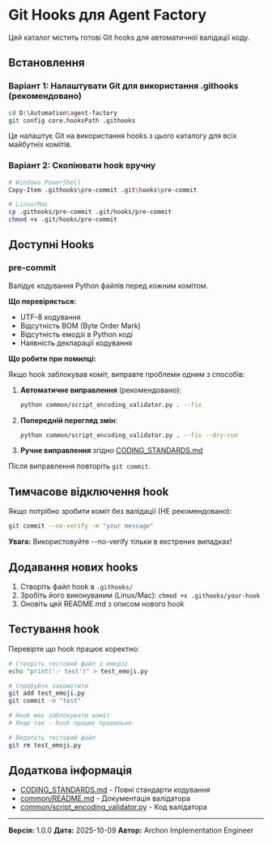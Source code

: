 # Git Hooks для Agent Factory

Цей каталог містить готові Git hooks для автоматичної валідації коду.

## Встановлення

### Варіант 1: Налаштувати Git для використання .githooks (рекомендовано)

```bash
cd D:\Automation\agent-factory
git config core.hooksPath .githooks
```

Це налаштує Git на використання hooks з цього каталогу для всіх майбутніх комітів.

### Варіант 2: Скопіювати hook вручну

```bash
# Windows PowerShell
Copy-Item .githooks\pre-commit .git\hooks\pre-commit

# Linux/Mac
cp .githooks/pre-commit .git/hooks/pre-commit
chmod +x .git/hooks/pre-commit
```

## Доступні Hooks

### pre-commit

Валідує кодування Python файлів перед кожним комітом.

**Що перевіряється:**
- UTF-8 кодування
- Відсутність BOM (Byte Order Mark)
- Відсутність емодзі в Python коді
- Наявність декларації кодування

**Що робити при помилці:**

Якщо hook заблокував коміт, виправте проблеми одним з способів:

1. **Автоматичне виправлення** (рекомендовано):
   ```bash
   python common/script_encoding_validator.py . --fix
   ```

2. **Попередній перегляд змін**:
   ```bash
   python common/script_encoding_validator.py . --fix --dry-run
   ```

3. **Ручне виправлення** згідно [CODING_STANDARDS.md](../CODING_STANDARDS.md)

Після виправлення повторіть `git commit`.

## Тимчасове відключення hook

Якщо потрібно зробити коміт без валідації (НЕ рекомендовано):

```bash
git commit --no-verify -m "your message"
```

**Увага:** Використовуйте --no-verify тільки в екстрених випадках!

## Додавання нових hooks

1. Створіть файл hook в `.githooks/`
2. Зробіть його виконуваним (Linux/Mac): `chmod +x .githooks/your-hook`
3. Оновіть цей README.md з описом нового hook

## Тестування hook

Перевірте що hook працює коректно:

```bash
# Створіть тестовий файл з емодзі
echo "print('✅ test')" > test_emoji.py

# Спробуйте закомітити
git add test_emoji.py
git commit -m "test"

# Hook має заблокувати коміт
# Якщо так - hook працює правильно

# Видаліть тестовий файл
git rm test_emoji.py
```

## Додаткова інформація

- [CODING_STANDARDS.md](../CODING_STANDARDS.md) - Повні стандарти кодування
- [common/README.md](../common/README.md) - Документація валідатора
- [common/script_encoding_validator.py](../common/script_encoding_validator.py) - Код валідатора

---

**Версія:** 1.0.0
**Дата:** 2025-10-09
**Автор:** Archon Implementation Engineer
